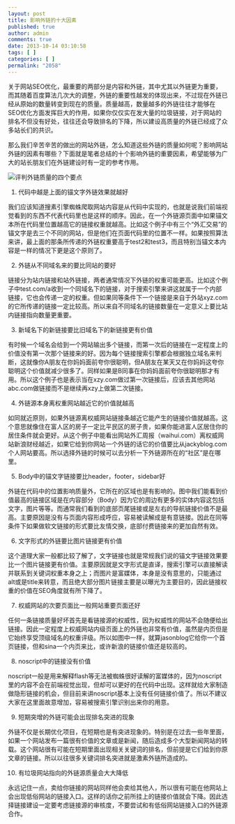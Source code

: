 ```yaml
---
layout: post
title: 影响外链的十大因素
published: true
author: admin
comments: true
date: 2013-10-14 03:10:58
tags: [ ]
categories: [ ]
permalink: "2058"
---
```

关于网站SEO优化，最重要的两部分是内容和外链，其中尤其以外链更为重要，而其随着百度算法几次大的调整，外链的重要性越发的体现出来，不过现在外链已经从原始的数量转变到现在的质量。质量越高，数量越多的外链往往才能够在SEO优化方面发挥巨大的作用，如果你仅仅实在发大量的垃圾链接，对于网站的排名不但没有好处，往往还会导致排名的下降，所以建设高质量的外链已经成了众多站长们的共识。

那么我们辛苦辛苦的做出的网站外链，怎么知道这些外链的质量如何呢？影响网站外链的因素有哪些？下面就是笔者总结的十个影响外链的重要因素，希望能够为广大的站长朋友们在外链建设时有一定的参考作用。

![评判外链质量的四个要点][1]

1. 代码中越是上面的锚文字外链效果就越好

我们应该知道搜素引擎蜘蛛爬取网站内容是从代码中实现的，也就是说我们前端视觉看到的东西不代表代码里也是这样的顺序。因此，在一个外链源页面中如果锚文本所在代码里位置越高它的链接权重就越高。比如这个例子中有三个“外汇交易”的锚文字是去三个不同的网站，但是他们在页面代码里的位置不一样。如果按照算法来讲，最上面的那条所传递的外链权重要高于test2和test3，而且特别当锚文本内容是一样的情况下更是这个原则了。

2. 外链从不同域名来的要比同站的要好

链接分为站内链接和站外链接，两者通常情况下外链的权重可能更高。比如这个例子中test.com/a收到一个同域名下的链接，对于搜索引擎来讲这就属于一个内部链接，它也会传递一定的权重。但如果同等条件下一个链接是来自于外站xyz.com的它所传递的链接一定比较高。所以来自不同域名的链接数量在一定意义上要比站内链接指向数量更重要。

3. 新域名下的新链接要比旧域名下的新链接更有价值

有时候一个域名会给到一个网站输出多个链接，而第一次后的链接在一定程度上的价值没有第一次那个链接来的好。因为每个链接搜索引擎都会根据独立域名来判断，这就像你A朋友在你妈妈面前夸你很聪明，但A朋友在某天又在你妈妈这夸你聪明这个价值就减少很多了。同样如果是B同事在你妈妈面前夸你很聪明那才有用。所以这个例子也是表示当在xzy.com做过第一次链接后，应该去其他网站abc.com做链接而不是继续再xzy上做第二次链接。

4. 外链源本身离权重网站越近它的价值就越高

如同就近原则，如果外链源离权威网站链接条越近它能产生的链接价值就越高。这个意思就像住在富人区的房子一定比平民区的房子贵，如果你能进富人区居住你的居住条件就会更好。从这个例子中能看出网站外汇周报（waihui.com）离权威网站新浪财经越近，如果它给到你网站一个外链的话它的价值要比从jackyblog.com个人网站要高。所以选择外链的时候可以去分析一下外链源所在的“社区”是在哪里。

5. Body中的锚文字链接要比header，footer，sidebar好

外链在代码中的位置影响质量外，它所在的区域也是有影响的。图中我们能看到价值最高的链接区域是在内容部分（Body）因为它的周边有更多的实体内容这包括文字，图片等等。而通常我们看到的底部页尾链接或是左右的导航链接价值不是最高。主要原因是没有与页面内容形成呼应，容易被读解成是有意链接。因此在同等条件下如果做软文链接的形式要比友情交换，底部付费链接来的更加自然有效。

6. 文字形式的外链要比图片链接更有价值

这个道理大家一般都比较了解了，文字链接也就是常规我们说的锚文字链接效果要比一个图片链接更有价值。主要原因就是文字形式是直译，搜索引擎可以直接解读并联系到关键词权重本身之上；而图片是富媒体，本身是没有意思的，只能通过alt或是title来转意，而且绝大部分图片链接主要是以曝光为主要目的，因此链接权重的价值在SEO角度就有所下降了。

7. 权威网站的次要页面比一般网站重要页面还好

任何一条链接质量好坏首先是看链接源的权威性，因为权威性的网站不会随便给出链接。因此一定程度上权威网站内级页面上的外链也非常有价值，虽然是内页但是它始终享受顶级域名的权重评级。所以如图中一样，就算jasonblog它给你一个首页链接，但和sina一个内页来比，或许新浪的链接价值还是较高的。

8. noscript中的链接没有价值

noscript一般是用来解释flash等无法被蜘蛛很好读解的富媒体的，因为noscript里的内容不会在前端视觉出现，但却可以更好的在代码中出现。这样就给大家制造做隐形链接的机会，但目前来讲noscript基本上没有任何链接价值了。所以不建议大家在这里面故意增加，容易被搜索引擎识别出来你的用意。

9. 短期突增的外链可能会出现排名突进的现象

外链不仅是长期优化项目，在短期也是有突进现象的。特别是在过去一些年里面，如果一个网站发布一篇很有价值的文章或是新闻，随后造成多个大型新闻网站的转载。这个网站很有可能在短期里面出现相关关键词的排名，但前提是它们给到你原文章的链接。所以以往很多关键词排名突进就是激素外链所造成的。

10. 有垃圾网站指向的外链源质量会大大降低

永远记住一点，卖给你链接的网站同样他会卖给其他人，所以很有可能在他网站上会出现低俗网站的链接入口。这样的话你之前所挂上的链接价值就会下降。因此选择链接建设一定要考虑链接源的审核度，不要尝试和有低俗网站链接入口的外链源合作。

 [1]: http://yongz.com/yz/wp-content/uploads/2014/04/893015006444501ad78dcf5d35358452.jpg